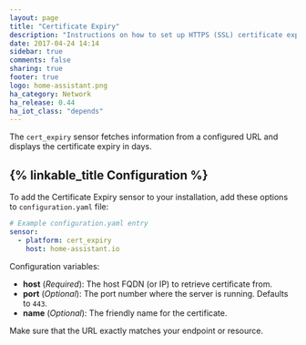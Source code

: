 ```yaml
---
layout: page
title: "Certificate Expiry"
description: "Instructions on how to set up HTTPS (SSL) certificate expiry sensors within Home Assistant."
date: 2017-04-24 14:14
sidebar: true
comments: false
sharing: true
footer: true
logo: home-assistant.png
ha_category: Network
ha_release: 0.44
ha_iot_class: "depends"
---
```


The `cert_expiry` sensor fetches information from a configured URL and displays the certificate expiry in days. 

## {% linkable_title Configuration %}

To add the Certificate Expiry sensor to your installation, add these options to `configuration.yaml` file:

```yaml
# Example configuration.yaml entry
sensor:
  - platform: cert_expiry
    host: home-assistant.io
```

Configuration variables:

- **host** (*Required*): The host FQDN (or IP) to retrieve certificate from.
- **port** (*Optional*): The port number where the server is running. Defaults to `443`.
- **name** (*Optional*): The friendly name for the certificate.

<p class='note warning'>
Make sure that the URL exactly matches your endpoint or resource.
</p>

